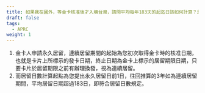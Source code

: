 ```yaml
---
title: 如果我在國外，等金卡核准後才入境台灣，請問平均每年183天的起迄日該如何計算？是我金卡核准的那一天開始算嗎？還是入境台灣當天？還是正式拿到實體卡的那一天呢？
draft: false
tags:
  - APRC
weight: 1
---
```

1. 金卡人申請永久居留，連續居留期間的起始為您初次取得金卡時的核准日期，也就是卡片上所標示的發卡日期，終止日期為金卡上標示的居留期限日期，只要卡片於居留期限之前有辦理換發，視為連續居留。
2. 而居留日數計算起點為您提出永久居留日前1日，往回推算的3年如為連續居留期間，平均居留日期超過183日，即符合居留日數規定。